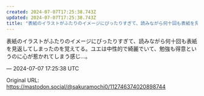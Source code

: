 ```yaml
---
created: 2024-07-07T17:25:38.743Z
updated: 2024-07-07T17:25:38.743Z
title: "表紙のイラストがふたりのイメージにぴったりすぎて、読みながら何十回も表紙を見返し[...]"
---
```


<p>表紙のイラストがふたりのイメージにぴったりすぎて、読みながら何十回も表紙を見返してしまったのを覚えてる。ユエは中性的で綺麗でいて、勉強も得意というのに心が惹かれてしまう感じ…。</p>

&mdash; 2024-07-07 17:25:38 UTC

Original URL: https://mastodon.social/@sakuramochi0/112746374020898744
